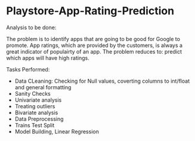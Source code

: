 # Playstore-App-Rating-Prediction

Analysis to be done: 

The problem is to identify apps that are going to be good for Google to promote. App ratings, which are provided by the customers, is always a great indicator of populairty of an app. The problem reduces to: predict which apps will have high ratings.

Tasks Performed:

- Data CLeaning: Checking for Null values, coverting columns to int/float and general formatting
- Sanity Checks
- Univariate analysis
- Treating outliers
- Bivariate analysis
- Data Preprocessing
- Trains Test Split
- Model Building, Linear Regression
